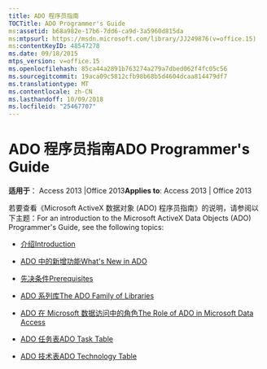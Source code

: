 ```yaml
---
title: ADO 程序员指南
TOCTitle: ADO Programmer's Guide
ms:assetid: b68a982e-17b6-7dd6-ca9d-3a5960d815da
ms:mtpsurl: https://msdn.microsoft.com/library/JJ249876(v=office.15)
ms:contentKeyID: 48547278
ms.date: 09/18/2015
mtps_version: v=office.15
ms.openlocfilehash: 85ca44a2891b763274a279a7dbed062f4fc05c56
ms.sourcegitcommit: 19aca09c5812cfb98b68b5d4604dcaa814479df7
ms.translationtype: MT
ms.contentlocale: zh-CN
ms.lasthandoff: 10/09/2018
ms.locfileid: "25467707"
---
```

# <a name="ado-programmers-guide"></a><span data-ttu-id="d8ff5-102">ADO 程序员指南</span><span class="sxs-lookup"><span data-stu-id="d8ff5-102">ADO Programmer's Guide</span></span>


<span data-ttu-id="d8ff5-103">**适用于**： Access 2013 |Office 2013</span><span class="sxs-lookup"><span data-stu-id="d8ff5-103">**Applies to**: Access 2013 | Office 2013</span></span>

<span data-ttu-id="d8ff5-104">若要查看《Microsoft ActiveX 数据对象 (ADO) 程序员指南》的说明，请参阅以下主题：</span><span class="sxs-lookup"><span data-stu-id="d8ff5-104">For an introduction to the Microsoft ActiveX Data Objects (ADO) Programmer's Guide, see the following topics:</span></span>

  - [<span data-ttu-id="d8ff5-105">介绍</span><span class="sxs-lookup"><span data-stu-id="d8ff5-105">Introduction</span></span>](introduction-to-ado-programming.md)

  - [<span data-ttu-id="d8ff5-106">ADO 中的新增功能</span><span class="sxs-lookup"><span data-stu-id="d8ff5-106">What's New in ADO</span></span>](what-s-new-in-ado.md)

  - [<span data-ttu-id="d8ff5-107">先决条件</span><span class="sxs-lookup"><span data-stu-id="d8ff5-107">Prerequisites</span></span>](prerequisites-ado-introduction.md)

  - [<span data-ttu-id="d8ff5-108">ADO 系列库</span><span class="sxs-lookup"><span data-stu-id="d8ff5-108">The ADO Family of Libraries</span></span>](the-ado-family-of-libraries.md)

  - [<span data-ttu-id="d8ff5-109">ADO 在 Microsoft 数据访问中的角色</span><span class="sxs-lookup"><span data-stu-id="d8ff5-109">The Role of ADO in Microsoft Data Access</span></span>](the-role-of-ado-in-microsoft-data-access.md)

  - [<span data-ttu-id="d8ff5-110">ADO 任务表</span><span class="sxs-lookup"><span data-stu-id="d8ff5-110">ADO Task Table</span></span>](ado-task-table.md)

  - [<span data-ttu-id="d8ff5-111">ADO 技术表</span><span class="sxs-lookup"><span data-stu-id="d8ff5-111">ADO Technology Table</span></span>](ado-technology-table.md)

